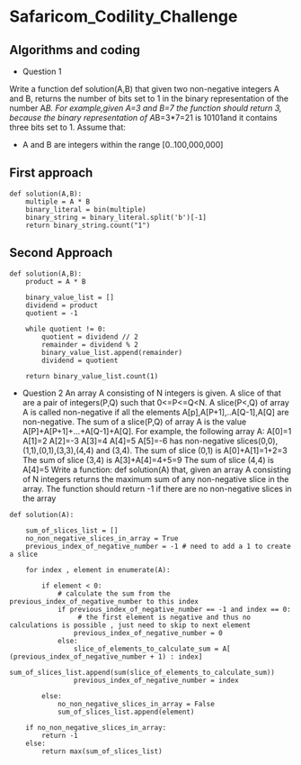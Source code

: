 # Safaricom_Codility_Challenge
## Algorithms and coding
* Question 1

Write a function 
def solution(A,B) that given two non-negative integers A and B, returns the number of bits set to 1 in the binary representation of the number A*B.
For example,given A=3 and B=7 the function should return 3, because the binary representation of A*B=3*7=21 is 10101and it contains three bits set to 1.
Assume that:
* A and B are integers within the range [0..100,000,000]

## First approach
```
def solution(A,B):
    multiple = A * B
    binary_literal = bin(multiple)
    binary_string = binary_literal.split('b')[-1]
    return binary_string.count("1")
```
## Second Approach
```
def solution(A,B):
    product = A * B

    binary_value_list = []
    dividend = product 
    quotient = -1

    while quotient != 0:
        quotient = dividend // 2
        remainder = dividend % 2
        binary_value_list.append(remainder)
        dividend = quotient 

    return binary_value_list.count(1)
 ```
 * Question 2
 An array A consisting of N integers is given. A slice of that are a pair of integers(P,Q) such that 0<=P<=Q<N. A slice(P<,Q) of array A is called non-negative if all the elements A[p],A[P+1],..A[Q-1],A[Q] are non-negative. The sum of a slice(P,Q) of array A is the value A[P]+A[P+1]+...+A[Q-1]+A[Q].
 For example, the following array A:
 A[0]=1
 A[1]=2
 A[2]=-3
 A[3]=4
 A[4]=5
 A[5]=-6
 has non-negative slices(0,0),(1,1),(0,1),(3,3),(4,4) and (3,4). 
 The sum of slice (0,1) is A[0]+A[1]=1+2=3
 The sum of slice (3,4) is A[3]+A[4]=4+5=9
 The sum of slice (4,4) is A[4]=5
 Write a function:
 def solution(A)
 that, given an array A consisting of N integers returns the maximum sum of any non-negative slice in the array. The function should return -1 if there are no non-negative slices in the array
 
```
def solution(A):

    sum_of_slices_list = []
    no_non_negative_slices_in_array = True 
    previous_index_of_negative_number = -1 # need to add a 1 to create a slice 

    for index , element in enumerate(A):

        if element < 0:
            # calculate the sum from the previous_index_of_negative_number to this index 
            if previous_index_of_negative_number == -1 and index == 0:
                 # the first element is negative and thus no calculations is possible , just need to skip to next element
                previous_index_of_negative_number = 0
            else:
                slice_of_elements_to_calculate_sum = A[ (previous_index_of_negative_number + 1) : index] 
                sum_of_slices_list.append(sum(slice_of_elements_to_calculate_sum))
                previous_index_of_negative_number = index

        else: 
            no_non_negative_slices_in_array = False 
            sum_of_slices_list.append(element)

    if no_non_negative_slices_in_array:
        return -1 
    else:
        return max(sum_of_slices_list)
```
    
